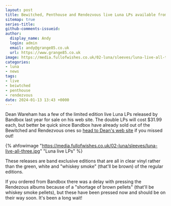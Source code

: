 ```yaml
---
layout: post
title: Bewitched, Penthouse and Rendezvous live Luna LPs available from Dean's web site
sitemap: true
series-title:
github-comments-issueid:
author:
  display_name: Andy
  login: admin
  email: andy@grange85.co.uk
  url: https://www.grange85.co.uk
image: https://media.fullofwishes.co.uk/02-luna/sleeves/luna-live-all-three.jpg
categories:
- luna
- news
tags:
- live
- beiwtched
- penthouse
- rendezvous
date: 2024-01-13 13:43 +0000
---
```

Dean Wareham has a few of the limited edition live Luna LPs released by Bandbox last year for sale on his web site. The double LPs will cost $31.99 each, but better be quick since Bandbox have already sold out of the Bewitched and Rendezvous ones so [head to Dean's web site](https://deanwareham.com/luna-items) if you missed out!

{% ahfowimage "https://media.fullofwishes.co.uk/02-luna/sleeves/luna-live-all-three.jpg" "Luna live LPs" %}

These releases are band exclusive editions that are all in clear vinyl rather than the green, white and "whiskey smoke" (that'll be brown) of the regular editions.

If you ordered from Bandbox there was a delay with pressing the Rendezous albums because of a "shortage of brown pellets" (that'll be whiskey smoke pellets), but these have been pressed now and should be on their way soon. It's been a long wait!
